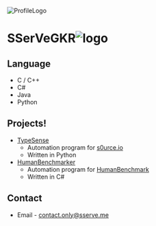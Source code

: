 ![ProfileLogo](https://user-images.githubusercontent.com/61446372/151501752-42c325aa-1cd0-483d-ae09-a5ba8faa09a0.png)
# SSerVeGKR![logo](https://user-images.githubusercontent.com/61446372/151501829-454562f1-dcfe-45d0-a979-3d5121b9de68.png)


## Language
+ C / C++
+ C#
+ Java
+ Python

## Projects!
+ [TypeSense](https://github.com/sserve-kr/TypeSense)
  + Automation program for [s0urce.io](https://s0urce.io)
  + Written in Python
+ [HumanBenchmarker](https://github.com/sserve-kr/HumanBenchmarker)
  + Automation program for [HumanBenchmark](https://humanbenchmark.com)
  + Written in C#

## Contact
+ Email - contact.only@sserve.me
